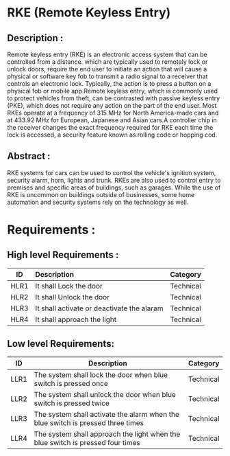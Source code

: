 # RKE (Remote Keyless Entry) 

## Description :
  
Remote keyless entry (RKE) is an electronic access system that can be controlled from a distance. which are typically used to remotely lock or unlock doors, require the end user to initiate an action that will cause a physical or software key fob to transmit a radio signal to a receiver that controls an electronic lock. Typically, the action is to press a button on a physical fob or mobile app.Remote keyless entry, which is commonly used to protect vehicles from theft, can be contrasted with passive keyless entry (PKE), which does not require any action on the part of the end user. Most RKEs operate at a frequency of 315 MHz for North America-made cars and at 433.92 MHz for European, Japanese and Asian cars.A controller chip in the receiver changes the exact frequency required for RKE each time the lock is accessed, a security feature known as rolling code or hopping cod.

## Abstract :
 RKE systems for cars can be used to control the vehicle's ignition system, security alarm, horn, lights and trunk. RKEs are also used to control entry to premises and specific areas of buildings, such as garages. While the use of RKE is uncommon on buildings outside of businesses, some home automation and security systems rely on the technology as well.


# Requirements :
## High level Requirements :
|    ID                        |              Description                  | Category   | 
 |-------------------------------|:------------------------------------------|------------|
 | HLR1                          | It shall Lock the door   | Technical |
 |  HLR2                        | It shall Unlock the door  | Technical |
 | HLR3                          |It shall activate or deactivate the alaram  | Technical |
 | HLR4                          | It shall approach the light | Technical |

 
## Low level Requirements:
|    ID      |              Description                  |  Category   | 
|-------------------------------|------------------------------------------| ---------------- |
| LLR1 | The system shall lock the door when blue switch is pressed once |  Technical |
| LLR2 |The system shall unlock the door when blue switch is pressed twice |  Technical |
| LLR3 | The system shall activate the alarm when the blue switch is pressed three times|  Technical |
| LLR4 |The system shall approach the light when the blue switch is pressed four times|  Technical |
